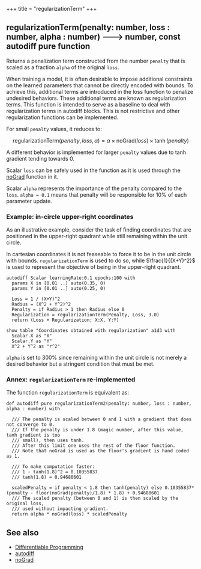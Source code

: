 +++
title = "regularizationTerm"
+++

## regularizationTerm(penalty: number, loss : number, alpha : number) 🡒 number, const autodiff pure function

Returns a penalization term constructed from the number `penalty` that is scaled as a fraction `alpha` of the original `loss`.

When training a model, it is often desirable to impose additional constraints on the learned parameters that cannot be directly encoded with bounds. To achieve this, additional terms are introduced in the loss function to penalize undesired behaviors. These additional terms are known as regularization terms. This function is intended to serve as a baseline to deal with regularization terms in autodiff blocks. This is not restrictive and other regularization functions can be implemented.

For small `penalty` values, it reduces to:

$$\text{regularizationTerm}(penalty, loss, \alpha) = \alpha \times \text{noGrad}(loss) \times \tanh(penalty) $$

A different behavior is implemented for larger `penalty` values due to tanh gradient tending towards $0$.

Scalar `loss` can be safely used in the function as it is used through the [noGrad](../../mno/nograd/) function in it.

Scalar `alpha` represents the importance of the penalty compared to the `loss`. `alpha = 0.1` means that penalty will be responsible for 10% of each parameter update.

### Example: in-circle upper-right coordinates

As an illustrative example, consider the task of finding coordinates that are positioned in the upper-right quadrant while still remaining within the unit circle.

In cartesian coordinates it is not feaseable to force it to be in the unit circle with bounds. `regularizationTerm` is used to do so, while $\frac{1}{(X+Y)^2}$ is used to represent the objective of being in the upper-right quadrant.

```envision
autodiff Scalar learningRate:0.1 epochs:100 with
  params X in [0.01 ..] auto(0.35, 0)
  params Y in [0.01 ..] auto(0.25, 0)

  Loss = 1 / (X+Y)^2
  Radius = (X^2 + Y^2)^2
  Penalty = if Radius > 1 then Radius else 0
  Regularization = regularizationTerm(Penalty, Loss, 3.0)
  return (Loss + Regularization; X:X, Y:Y)

show table "Coordinates obtained with regularization" a1d3 with
  Scalar.X as "X"
  Scalar.Y as "Y"
  X^2 + Y^2 as "r^2"
```

`alpha` is set to 300% since remaining within the unit circle is not merely a desired behavior but a stringent condition that must be met.

### Annex: `regularizationTerm` re-implemented

The function `regularizationTerm` is equivalent as:

```envision
def autodiff pure regularizationTerm2(penalty: number, loss : number, alpha : number) with

  /// The penalty is scaled between 0 and 1 with a gradient that does not converge to 0.
  /// If the penalty is under 1.8 (magic number, after this value, tanh gradient is too
  /// small), then uses tanh.
  /// After this limit one uses the rest of the floor function.
  /// Note that noGrad is used as the floor's gradient is hand coded as 1.

  /// To make computation faster:
  /// 1 - tanh(1.8)^2 = 0.10355837
  /// tanh(1.8) = 0.94680601
  
  scaledPenalty = if penalty < 1.8 then tanh(penalty) else 0.10355837*(penalty - floor(noGrad(penalty)/1.8) * 1.8) + 0.94680601
  /// The scaled penalty (between 0 and 1) is then scaled by the original loss, 
  /// used without impacting gradient.
  return alpha * noGrad(loss) * scaledPenalty
```

## See also

* [Differentiable Programming](../../../language/differentiable-programming/)
* [autodiff](../../abc/autodiff/)
* [noGrad](../../mno/nograd/)
